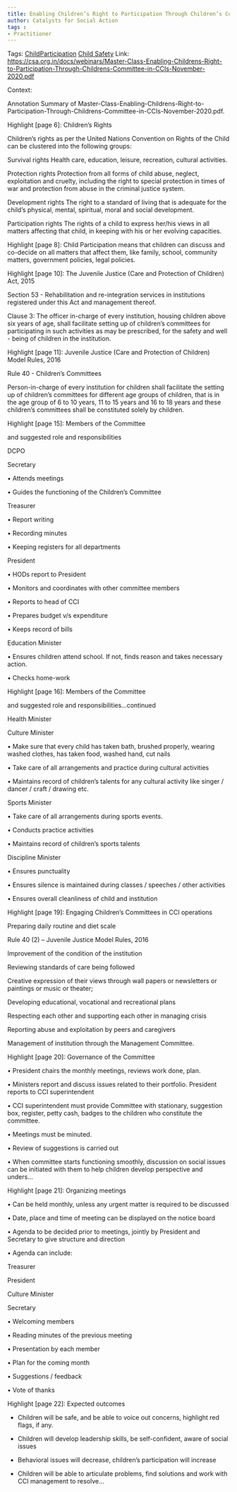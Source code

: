 ```yaml
---
title: Enabling Children’s Right to Participation Through Children’s Committees in CCIs
author: Catalysts for Social Action
tags :
- Practitioner
---
```

Tags: [ChildParticipation](ChildParticipation) [Child Safety](Child%20Safety)
Link: https://csa.org.in/docs/webinars/Master-Class-Enabling-Childrens-Right-to-Participation-Through-Childrens-Committee-in-CCIs-November-2020.pdf

Context:

Annotation Summary of Master-Class-Enabling-Childrens-Right-to-Participation-Through-Childrens-Committee-in-CCIs-November-2020.pdf.

Highlight [page 6]: Children’s Rights

Children’s rights as per the United Nations Convention on Rights of the Child can be clustered into the following groups:

Survival rights Health care, education, leisure, recreation, cultural activities.

Protection rights Protection from all forms of child abuse, neglect, exploitation and cruelty, including the right to special protection in times of war and protection from abuse in the criminal justice system.

Development rights The right to a standard of living that is adequate for the child’s physical, mental, spiritual, moral and social development.

Participation rights The rights of a child to express her/his views in all matters affecting that child, in keeping with his or her evolving capacities.

Highlight [page 8]: Child Participation means that children can discuss and co-decide on all matters that affect them, like family, school, community matters, government policies, legal policies.

Highlight [page 10]: The Juvenile Justice (Care and Protection of Children) Act, 2015

Section 53 - Rehabilitation and re-integration services in institutions registered under this Act and management thereof.

Clause 3: The officer in-charge of every institution, housing children above six years of age, shall facilitate setting up of children’s committees for participating in such activities as may be prescribed, for the safety and well - being of children in the institution.

Highlight [page 11]: Juvenile Justice (Care and Protection of Children) Model Rules, 2016

Rule 40 - Children’s Committees

Person-in-charge of every institution for children shall facilitate the setting up of children’s committees for different age groups of children, that is in the age group of 6 to 10 years, 11 to 15 years and 16 to 18 years and these children’s committees shall be constituted solely by children.

Highlight [page 15]: Members of the Committee

and suggested role and responsibilities

DCPO

Secretary

• Attends meetings

• Guides the functioning of the Children’s Committee

Treasurer

• Report writing

• Recording minutes

• Keeping registers for all departments

President

• HODs report to President

• Monitors and coordinates with other committee members

• Reports to head of CCI

• Prepares budget v/s expenditure

• Keeps record of bills

Education Minister

• Ensures children attend school. If not, finds reason and takes necessary action.

• Checks home-work

Highlight [page 16]: Members of the Committee

and suggested role and responsibilities…continued

Health Minister

Culture Minister

• Make sure that every child has taken bath, brushed properly, wearing washed clothes, has taken food, washed hand, cut nails

• Take care of all arrangements and practice during cultural activities

• Maintains record of children’s talents for any cultural activity like singer / dancer / craft / drawing etc.

Sports Minister

• Take care of all arrangements during sports events.

• Conducts practice activities

• Maintains record of children’s sports talents

Discipline Minister

• Ensures punctuality

• Ensures silence is maintained during classes / speeches / other activities

• Ensures overall cleanliness of child and institution

Highlight [page 19]: Engaging Children’s Committees in CCI operations

Preparing daily routine and diet scale

Rule 40 (2) – Juvenile Justice Model Rules, 2016

Improvement of the condition of the institution

Reviewing standards of care being followed

Creative expression of their views through wall papers or newsletters or paintings or music or theater;

Developing educational, vocational and recreational plans

Respecting each other and supporting each other in managing crisis

Reporting abuse and exploitation by peers and caregivers

Management of institution through the Management Committee.

Highlight [page 20]: Governance of the Committee

• President chairs the monthly meetings, reviews work done, plan.

• Ministers report and discuss issues related to their portfolio. President reports to CCI superintendent

• CCI superintendent must provide Committee with stationary, suggestion box, register, petty cash, badges to the children who constitute the committee.

• Meetings must be minuted.

• Review of suggestions is carried out

• When committee starts functioning smoothly, discussion on social issues can be initiated with them to help children develop perspective and unders…

Highlight [page 21]: Organizing meetings

• Can be held monthly, unless any urgent matter is required to be discussed

• Date, place and time of meeting can be displayed on the notice board

• Agenda to be decided prior to meetings, jointly by President and Secretary to give structure and direction

• Agenda can include:

Treasurer

President

Culture Minister

Secretary

• Welcoming members

• Reading minutes of the previous meeting

• Presentation by each member

• Plan for the coming month

• Suggestions / feedback

• Vote of thanks

Highlight [page 22]: Expected outcomes

- Children will be safe, and be able to voice out concerns, highlight red flags, if any.

- Children will develop leadership skills, be self-confident, aware of social issues

- Behavioral issues will decrease, children’s participation will increase

- Children will be able to articulate problems, find solutions and work with CCI management to resolve…

